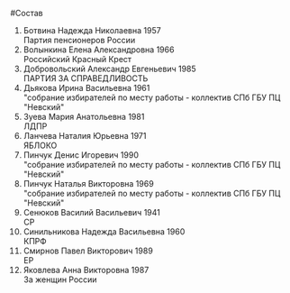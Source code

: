 #Состав
1. Ботвина Надежда Николаевна 1957   
    Партия пенсионеров России
2. Волынкина Елена Александровна 1966   
    Российский Красный Крест
3. Добровольский Александр Евгеньевич 1985   
    ПАРТИЯ ЗА СПРАВЕДЛИВОСТЬ
4. Дьякова Ирина Васильевна 1961   
    "собрание избирателей по месту работы - коллектив СПб ГБУ ПЦ "Невский"
5. Зуева Мария Анатольевна 1981   
    ЛДПР
6. Ланчева Наталия Юрьевна 1971   
    ЯБЛОКО
7. Пинчук Денис Игоревич 1990   
    "собрание избирателей по месту работы - коллектив СПб ГБУ ПЦ "Невский"
8. Пинчук Наталья Викторовна 1969   
    "собрание избирателей по месту работы - коллектив СПб ГБУ ПЦ "Невский"
9. Сенюков Василий Васильевич 1941   
    СР
10. Синильникова Надежда Васильевна 1960   
    КПРФ
11. Смирнов Павел Викторович 1989   
    ЕР
12. Яковлева Анна Викторовна 1987   
    За женщин России

